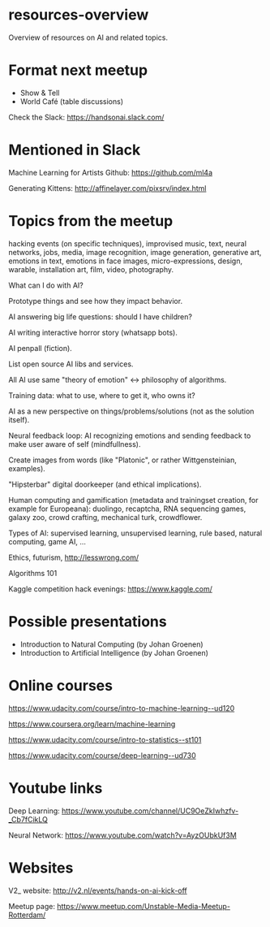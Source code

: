 # resources-overview
Overview of resources on AI and related topics.

# Format next meetup
- Show & Tell
- World Café (table discussions)

Check the Slack: https://handsonai.slack.com/

# Mentioned in Slack
Machine Learning for Artists Github: https://github.com/ml4a

Generating Kittens: http://affinelayer.com/pixsrv/index.html

# Topics from the meetup
hacking events (on specific techniques), improvised music, text, neural networks, jobs, media, image recognition, image generation, generative art, emotions in text, emotions in face images, micro-expressions, design, warable, installation art, film, video, photography.

What can I do with AI?

Prototype things and see how they impact behavior.

AI answering big life questions: should I have children?

AI writing interactive horror story (whatsapp bots).

AI penpall (fiction).

List open source AI libs and services.

All AI use same "theory of emotion" <-> philosophy of algorithms.

Training data: what to use, where to get it, who owns it?

AI as a new perspective on things/problems/solutions (not as the solution itself).

Neural feedback loop: AI recognizing emotions and sending feedback to make user aware of self (mindfullness).

Create images from words (like "Platonic", or rather Wittgensteinian, examples).

"Hipsterbar" digital doorkeeper (and ethical implications).

Human computing and gamification (metadata and trainingset creation, for example for Europeana): duolingo, recaptcha, RNA sequencing games, galaxy zoo, crowd crafting, mechanical turk, crowdflower.

Types of AI: supervised learning, unsupervised learning, rule based, natural computing, game AI, ...

Ethics, futurism, http://lesswrong.com/

Algorithms 101

Kaggle competition hack evenings: https://www.kaggle.com/

# Possible presentations
- Introduction to Natural Computing (by Johan Groenen)
- Introduction to Artificial Intelligence (by Johan Groenen)

# Online courses
https://www.udacity.com/course/intro-to-machine-learning--ud120

https://www.coursera.org/learn/machine-learning

https://www.udacity.com/course/intro-to-statistics--st101

https://www.udacity.com/course/deep-learning--ud730

# Youtube links
Deep Learning: https://www.youtube.com/channel/UC9OeZkIwhzfv-_Cb7fCikLQ

Neural Network: https://www.youtube.com/watch?v=AyzOUbkUf3M

# Websites
V2_ website: http://v2.nl/events/hands-on-ai-kick-off

Meetup page: https://www.meetup.com/Unstable-Media-Meetup-Rotterdam/
